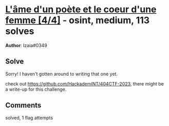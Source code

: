 [L'âme d'un poète et le coeur d'une femme [4/4]](challenge_files/README.md) - osint, medium, 113 solves
===

**Author**: Izaia#0349    

## Solve

Sorry! I haven't gotten around to writing that one yet.

check out https://github.com/HackademINT/404CTF-2023, there might be a write-up for this challenge.

## Comments

solved, 1 flag attempts